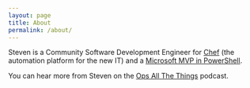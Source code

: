 ```yaml
---
layout: page
title: About
permalink: /about/
---
```


Steven is a Community Software Development Engineer for [Chef](https://chef.io) (the automation platform for the new IT) and a [Microsoft MVP in PowerShell](https://mvp.microsoft.com/en-us/PublicProfile/4038230).  

You can hear more from Steven on the [Ops All The Things](https://www.opsallthethings.com/) podcast.
